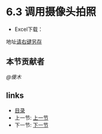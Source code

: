 # 6.3 调用摄像头拍照
- Excel下载：

地址[请右键另存](files/6.3.1.zip)

## 本节贡献者
*@傻木*

## links
  * [目录](<preface.md>)
  * 上一节: [上一节](<06.2.md>)
  * 下一节: [下一节](<06.4.md>)
